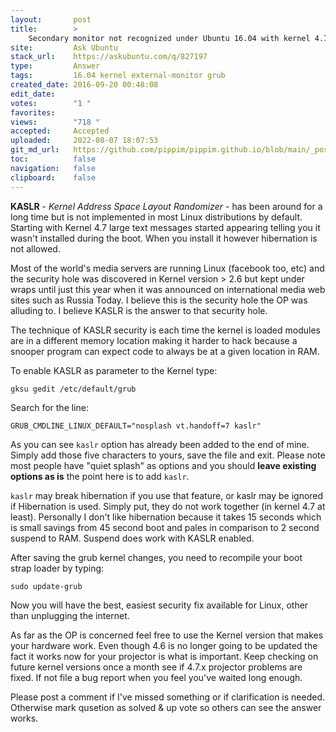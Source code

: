 ```yaml
---
layout:       post
title:        >
    Secondary monitor not recognized under Ubuntu 16.04 with kernel 4.7.4
site:         Ask Ubuntu
stack_url:    https://askubuntu.com/q/827197
type:         Answer
tags:         16.04 kernel external-monitor grub
created_date: 2016-09-20 00:48:08
edit_date:    
votes:        "1 "
favorites:    
views:        "718 "
accepted:     Accepted
uploaded:     2022-08-07 18:07:53
git_md_url:   https://github.com/pippim/pippim.github.io/blob/main/_posts/2016/2016-09-20-Secondary-monitor-not-recognized-under-Ubuntu-16.04-with-kernel-4.7.4.md
toc:          false
navigation:   false
clipboard:    false
---
```


**KASLR** - *Kernel Address Space Layout Randomizer* - has been around for a long time but is not implemented in most Linux distributions by default. Starting with Kernel 4.7 large text messages started appearing telling you it wasn't installed during the boot. When you install it however hibernation is not allowed.

Most of the world's media servers are running Linux (facebook too, etc) and the security hole was discovered in Kernel version > 2.6 but kept under wraps until just this year when it was announced on international media web sites such as Russia Today. I believe this is the security hole the OP was alluding to. I believe KASLR is the answer to that security hole.

The technique of KASLR security is each time the kernel is loaded modules are in a different memory location making it harder to hack because a snooper program can expect code to always be at a given location in RAM.

To enable KASLR as parameter to the Kernel type:

``` 
gksu gedit /etc/default/grub
```

Search for the line:

``` 
GRUB_CMDLINE_LINUX_DEFAULT="nosplash vt.handoff=7 kaslr"
```

As you can see `kaslr` option has already been added to the end of mine. Simply add those five characters to yours, save the file and exit. Please note most people have "quiet splash" as options and you should **leave existing options as is** the point here is to add `kaslr`. 

`kaslr` may break hibernation if you use that feature, or kaslr may be ignored if Hibernation is used. Simply put, they do not work together (in kernel 4.7 at least). Personally I don't like hibernation because it takes 15 seconds which is small savings from 45 second boot and pales in comparison to 2 second suspend to RAM. Suspend does work with KASLR enabled.

After saving the grub kernel changes, you need to recompile your boot strap loader by typing:

``` 
sudo update-grub
```

Now you will have the best, easiest security fix available for Linux, other than unplugging the internet.

As far as the OP is concerned feel free to use the Kernel version that makes your hardware work. Even though 4.6 is no longer going to be updated the fact it works now for your projector is what is important. Keep checking on future kernel versions once a month see if 4.7.x projector problems are fixed. If not file a bug report when you feel you've waited long enough.

Please post a comment if I've missed something or if clarification is needed. Otherwise mark qusetion as solved & up vote so others can see the answer works.

